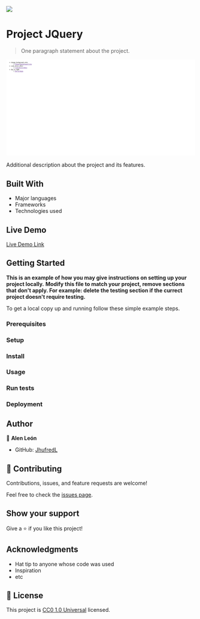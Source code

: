 ![](https://img.shields.io/badge/Uneweb-blue)

# Project JQuery

> One paragraph statement about the project.

![screenshot](./app_screenshot.png)

Additional description about the project and its features.

## Built With

- Major languages
- Frameworks
- Technologies used

## Live Demo

[Live Demo Link](https://jhufredl.github.io/clipboard_jquery_alen_20nov23/)


## Getting Started

**This is an example of how you may give instructions on setting up your project locally.**
**Modify this file to match your project, remove sections that don't apply. For example: delete the testing section if the currect project doesn't require testing.**


To get a local copy up and running follow these simple example steps.

### Prerequisites

### Setup

### Install

### Usage

### Run tests

### Deployment



## Author

👤 **Alen León**

- GitHub: [JhufredL](https://github.com/JhufredL)
## 🤝 Contributing

Contributions, issues, and feature requests are welcome!

Feel free to check the [issues page](issues/).

## Show your support

Give a ⭐️ if you like this project!

## Acknowledgments

- Hat tip to anyone whose code was used
- Inspiration
- etc

## 📝 License

This project is [CC0 1.0 Universal](LICENSE) licensed.